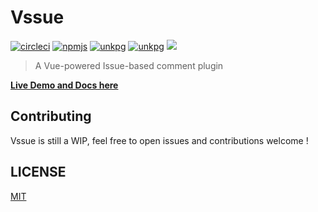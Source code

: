 # Vssue

[![circleci](https://img.shields.io/circleci/project/github/meteorlxy/vssue/master.svg?logo=circleci)](https://circleci.com/gh/meteorlxy/vssue)
[![npmjs](https://img.shields.io/npm/v/vssue/latest.svg?logo=npm)](https://www.npmjs.com/package/vssue)
[![unkpg](https://img.badgesize.io/https://unpkg.com/vssue/dist/vssue.github.min.js.svg?label=min%20size)](https://unpkg.com/vssue/dist/vssue.github.min.js)
[![unkpg](https://img.badgesize.io/https://unpkg.com/vssue/dist/vssue.github.min.js.svg?compression=gzip)](https://unpkg.com/vssue/dist/vssue.github.min.js)
[![](https://img.shields.io/github/license/meteorlxy/vssue.svg)](./LICENSE)

> A Vue-powered Issue-based comment plugin

[**Live Demo and Docs here**](https://vssue.js.org)

## Contributing

Vssue is still a WIP, feel free to open issues and contributions welcome !

## LICENSE

[MIT](./LICENSE)
